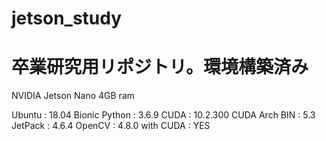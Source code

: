# jetson_study

# 卒業研究用リポジトリ。環境構築済み

NVIDIA Jetson Nano 4GB ram

Ubuntu : 18.04 Bionic
Python : 3.6.9
CUDA : 10.2.300
CUDA Arch BIN : 5.3
JetPack : 4.6.4
OpenCV : 4.8.0 with CUDA : YES